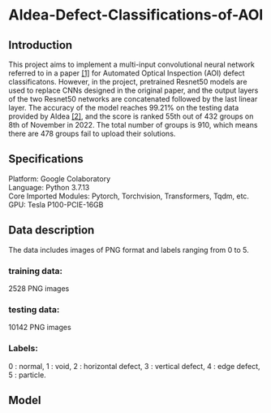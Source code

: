 # AIdea-Defect-Classifications-of-AOI
## Introduction
This project aims to implement a multi-input convolutional neural network referred to in a paper [[1]](https://www.graphyonline.com/archives/IJCSE/2018/IJCSE-137/) for Automated Optical Inspection (AOI) defect classificatons. However, in the project, pretrained Resnet50 models are used to replace CNNs designed in the original paper, and the output layers of the two Resnet50 networks are concatenated followed by the last linear layer. The accuracy of the model reaches 99.21% on the testing data provided by AIdea [[2]](https://aidea-web.tw/topic/285ef3be-44eb-43dd-85cc-f0388bf85ea4), and the score is ranked 55th out of 432 groups on 8th of November in 2022. The total number of groups is 910, which means there are 478 groups fail to upload their solutions.  
## Specifications
Platform: Google Colaboratory  
Language: Python 3.7.13  
Core Imported Modules: Pytorch, Torchvision, Transformers, Tqdm, etc.  
GPU: Tesla P100-PCIE-16GB  
## Data description
The data includes images of PNG format and labels ranging from 0 to 5.  
### training data: 
2528 PNG images
### testing data: 
10142 PNG images
### Labels: 
0 : normal,
1 : void,
2 : horizontal defect,
3 : vertical defect,
4 : edge defect,
5 : particle.
## Model
